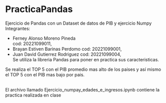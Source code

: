 # PracticaPandas
Ejercicio de Pandas con un Dataset de datos de PIB  y ejercicio Numpy
<br>Integrantes:  
- Ferney Alonso Moreno Pineda  
              cod: 20221099011,
- Brayan Estiven Barinas Perdomo
              cod: 20221099001,
- Juan David Gutierrez Rodriguez
              cod: 20221099004,
              <br> Se utiliza la libreria Pandas para poner en practica sus caracteristicas.

Se realiza el TOP 5 con el PIB promedio mas alto de los paises y así mismo el TOP 5 con el PIB mas bajo por pais.

  <br>
El archivo llamado Ejercicio_numpay_edades_e_ingresos.ipynb contiene la practica realizada en clase 
